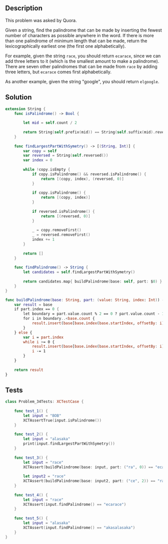 ## Description

This problem was asked by Quora.

Given a string, find the palindrome that can be made by inserting the fewest number of characters as possible anywhere in the word. If there is more than one palindrome of minimum length that can be made, return the lexicographically earliest one (the first one alphabetically).

For example, given the string `race`, you should return `ecarace`, since we can add three letters to it (which is the smallest amount to make a palindrome). There are seven other palindromes that can be made from `race` by adding three letters, but `ecarace` comes first alphabetically.

As another example, given the string "google", you should return `elgoogle`.

## Solution


```swift
extension String {
    func isPalindrome() -> Bool {
        
        let mid = self.count / 2
        
        return String(self.prefix(mid)) == String(self.suffix(mid).reversed())
    }
    
    func findLargestPartWithSymetry() -> [(String, Int)] {
        var copy = self
        var reversed = String(self.reversed())
        var index = 0
        
        while !copy.isEmpty {
            if copy.isPalindrome() && reversed.isPalindrome() {
                return [(copy, index), (reversed, 0)]
            }
            
            if copy.isPalindrome() {
                return [(copy, index)]
            }
            
            if reversed.isPalindrome() {
                return [(reversed, 0)]
            }
            
            _ = copy.removeFirst()
            _ = reversed.removeFirst()
            index += 1
        }
        
        return []
    }
    
    func findPalindrome() -> String {
        let candidates = self.findLargestPartWithSymetry()
        
        return candidates.map{ buildPalindrome(base: self, part: $0) }.sorted{ $0 < $1 }.first ?? ""
    }
}

func buildPalindrome(base: String, part: (value: String, index: Int)) -> String {
    var result = base
    if part.index == 0 {
        let boundary = part.value.count % 2 == 0 ? part.value.count - 1 : part.value.count
        for i in boundary..<base.count {
            result.insert(base[base.index(base.startIndex, offsetBy: i)], at: result.startIndex)
        }
    } else {
        var i = part.index
        while i >= 0 {
            result.insert(base[base.index(base.startIndex, offsetBy: i)], at: result.endIndex)
            i -= 1
        }
    }
    
    return result
}
```

## Tests

```swift
class Problem_34Tests: XCTestCase {
    
    func test_1() {
        let input = "BOB"
        XCTAssertTrue(input.isPalindrome())
    }
    
    func test_2() {
        let input = "alasaka"
        print(input.findLargestPartWithSymetry())
    }
    
    func test_3() {
        let input = "race"
        XCTAssert(buildPalindrome(base: input, part: ("ra", 0)) == "ecarace")
        
        let input2 = "race"
        XCTAssert(buildPalindrome(base: input2, part: ("ce", 2)) == "racecar")
    }
    
    func test_4() {
        let input = "race"
        XCTAssert(input.findPalindrome() == "ecarace")
    }
    
    func test_5() {
        let input = "alasaka"
        XCTAssert(input.findPalindrome() == "akasalasaka")
    }
}
```